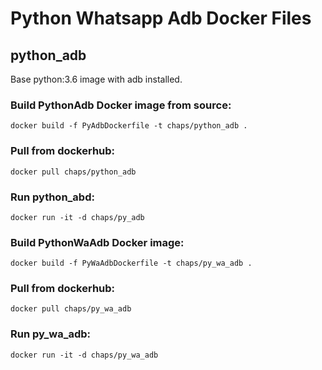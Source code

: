 # Python Whatsapp Adb Docker Files

## python_adb

Base python:3.6 image
with adb installed.

### Build PythonAdb Docker image from source:

```
docker build -f PyAdbDockerfile -t chaps/python_adb .
```

### Pull from dockerhub:
```
docker pull chaps/python_adb
```

### Run python_abd:

```
docker run -it -d chaps/py_adb
```


### Build PythonWaAdb Docker image:

```
docker build -f PyWaAdbDockerfile -t chaps/py_wa_adb .
```

### Pull from dockerhub:
```
docker pull chaps/py_wa_adb
```

### Run py_wa_adb:
```
docker run -it -d chaps/py_wa_adb
```